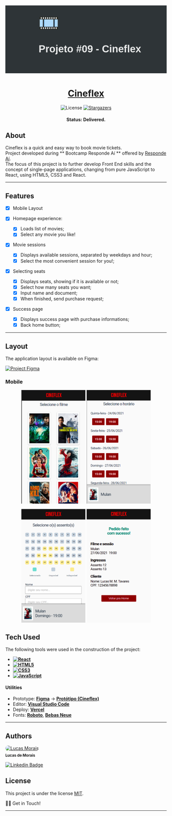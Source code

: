 <h1 align="center">
    <img alt="Cineflex" title="#Cineflex" src="src/assets/banner.png" />
</h1>

<h1 align="center">
    <a href="#">Cineflex</a>
</h1>

<p align="center">  
   <img alt="License" src="https://img.shields.io/github/license/lucasmoraismt/projeto-Cineflex?style=for-the-badge">
   <a href="https://github.com/">
    <img alt="Stargazers" src="https://img.shields.io/github/stars/lucasmoraismt/projeto-Cineflex?style=for-the-badge">
  </a>
</p>

<h4 align="center"> 
	 Status: Delivered.
</h4>

## About

Cineflex is a quick and easy way to book movie tickets. <br>
Project developed during ** Bootcamp Responde Aí ** offered by [Responde Aí](https://www.respondeai.com.br/). <br>
The focus of this project is to further develop Front End skills and the concept of single-page applications, changing from pure JavaScript to React, using HTML5, CSS3 and React.

---

## Features

- [x] Mobile Layout

- [x] Homepage experience:

  - [x] Loads list of movies;
  - [x] Select any movie you like!

- [x] Movie sessions

  - [x] Displays available sessions, separated by weekdays and hour;
  - [x] Select the most convenient session for you!;

- [x] Selecting seats

  - [x] Displays seats, showing if it is available or not;
  - [x] Select how many seats you want;
  - [x] Input name and document;
  - [x] When finished, send purchase request;

- [x] Success page
  - [x] Displays success page with purchase informations;
  - [x] Back home button;

---

## Layout

The application layout is available on Figma:

<a href="https://www.figma.com/file/rc7ZTYfLZg9zpGahWB1aXb/Cineflex?node-id=0%3A1">
  <img alt="Project Figma" src="https://img.shields.io/badge/%20Layout%20-Figma-%2304D361?style=for-the-badge&logo=appveyor">
</a>

### Mobile

<p align="center">
  <img alt="Mobile Homepage" title="#Homepage" src="src/assets/homepage.png" width="200px" height="355px">
  <img alt="Mobile Quizz Header" title="#QuizzHeader" src="src/assets/movie-sessions.png" width="200px" height="355px">
</p>
<p align="center">
  <img alt="Mobile answer clicked" title="#Answer" src="src/assets/session-seats.png" width="200px" height="355px">
  <img alt="Mobile quizz result" title="#Quizz" src="src/assets/success.png" width="200px" height="355px">
</p>

## Tech Used

The following tools were used in the construction of the project:

- **[![React](https://img.shields.io/badge/React-20232A?style=for-the-badge&logo=react&logoColor=61DAFB)](https://reactjs.org/)**
- **[![HTML5](https://img.shields.io/badge/HTML5-E34F26?style=for-the-badge&logo=html5&logoColor=white)](https://html5.org/)**
- **[![CSS3](https://img.shields.io/badge/CSS3-1572B6?style=for-the-badge&logo=css3&logoColor=white)](https://www.w3.org/Style/CSS/Overview.en.html)**
- **[![JavaScript](https://img.shields.io/badge/JavaScript-F7DF1E?style=for-the-badge&logo=javascript&logoColor=black)](https://www.javascript.com/)**

#### **Utilities**

- Prototype: **[Figma](https://www.figma.com/)** → **[Protótipo (Cineflex)](https://www.figma.com/file/nCuPD1re0r4EAwNl7OCNvz/BuzzQuizz---Turma-02?node-id=0%3A1)**
- Editor: **[Visual Studio Code](https://code.visualstudio.com/)**
- Deploy: **[Vercel](https://vercel.com/)**
- Fonts: **[Roboto](https://fonts.google.com/specimen/Roboto)**, **[Bebas Neue](https://fonts.google.com/specimen/Bebas+Neue?preview.text=&preview.text_type=custom&query=Beb)**

---

## Authors

<p>
<a style="border-radius: 50px;" width="100px;" href="https://github.com/lucasmoraismt">
 <img style="border-radius: 50px;" src="https://avatars.githubusercontent.com/u/31478895?s=400&u=42f732bb139de94096939fe3a36d2423d1bc9550&v=4" width="100px;" alt="Lucas Morais"/>
 <br />
 <sub><b>Lucas de Morais</b></sub></a>
 <br />

[![Linkedin Badge](https://img.shields.io/badge/LinkedIn-0077B5?style=for-the-badge&logo=linkedin&logoColor=white)](https://www.linkedin.com/in/lucasmoraismt/)

## </p>

## License

This project is under the license [MIT](./LICENSE).

👋🏽 Get in Touch!

---
